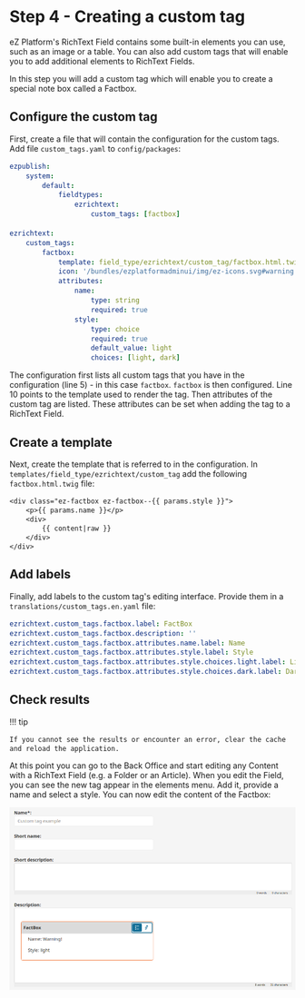 # Step 4 - Creating a custom tag

eZ Platform's RichText Field contains some built-in elements you can use, such as an image or a table.
You can also add custom tags that will enable you to add additional elements to RichText Fields.

In this step you will add a custom tag which will enable you to create a special note box called a Factbox.

## Configure the custom tag

First, create a file that will contain the configuration for the custom tags.
Add file `custom_tags.yaml` to `config/packages`:

``` yaml hl_lines="5 10"
ezpublish:
    system:
        default:
            fieldtypes:
                ezrichtext:
                    custom_tags: [factbox]

ezrichtext:
    custom_tags:
        factbox:
            template: field_type/ezrichtext/custom_tag/factbox.html.twig
            icon: '/bundles/ezplatformadminui/img/ez-icons.svg#warning'
            attributes:
                name:
                    type: string
                    required: true
                style:
                    type: choice
                    required: true
                    default_value: light
                    choices: [light, dark]
```

The configuration first lists all custom tags that you have in the configuration (line 5) - in this case `factbox`.
`factbox` is then configured. Line 10 points to the template used to render the tag.
Then attributes of the custom tag are listed. These attributes can be set when adding the tag to a RichText Field.

## Create a template

Next, create the template that is referred to in the configuration.
In `templates/field_type/ezrichtext/custom_tag` add the following `factbox.html.twig` file:

``` html+twig
<div class="ez-factbox ez-factbox--{{ params.style }}">
    <p>{{ params.name }}</p>
    <div>
        {{ content|raw }}
    </div>
</div>
```

## Add labels

Finally, add labels to the custom tag's editing interface.
Provide them in a `translations/custom_tags.en.yaml` file:

``` yaml
ezrichtext.custom_tags.factbox.label: FactBox
ezrichtext.custom_tags.factbox.description: ''
ezrichtext.custom_tags.factbox.attributes.name.label: Name
ezrichtext.custom_tags.factbox.attributes.style.label: Style
ezrichtext.custom_tags.factbox.attributes.style.choices.light.label: Light style
ezrichtext.custom_tags.factbox.attributes.style.choices.dark.label: Dark style
```

## Check results

!!! tip

    If you cannot see the results or encounter an error, clear the cache and reload the application.

At this point you can go to the Back Office and start editing any Content with a RichText Field (e.g. a Folder or an Article).
When you edit the Field, you can see the new tag appear in the elements menu. Add it, provide a name and select a style.
You can now edit the content of the Factbox:

![Example of a Factbox custom tag](img/custom_tag.png "Previewing a Content item with a Factbox custom tag")
